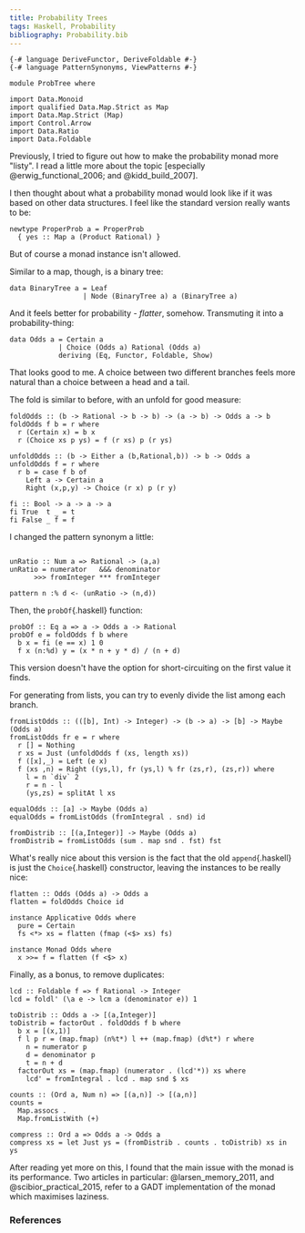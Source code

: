 ```yaml
---
title: Probability Trees
tags: Haskell, Probability
bibliography: Probability.bib
---
```

```{.haskell .literate .hidden_source}
{-# language DeriveFunctor, DeriveFoldable #-}
{-# language PatternSynonyms, ViewPatterns #-}

module ProbTree where

import Data.Monoid
import qualified Data.Map.Strict as Map
import Data.Map.Strict (Map)
import Control.Arrow
import Data.Ratio
import Data.Foldable
```
Previously, I tried to figure out how to make the probability monad more "listy". I read a little more about the topic [especially @erwig_functional_2006; and @kidd_build_2007].

I then thought about what a probability monad would look like if it was based on other data structures. I feel like the standard version really wants to be:

```{.haskell .literate}
newtype ProperProb a = ProperProb
  { yes :: Map a (Product Rational) }
```

But of course a monad instance isn't allowed.

Similar to a map, though, is a binary tree:

```{.haskell .literate}
data BinaryTree a = Leaf
                  | Node (BinaryTree a) a (BinaryTree a)
```

And it feels better for probability - *flatter*, somehow. Transmuting it into a probability-thing:

```{.haskell .literate}
data Odds a = Certain a
            | Choice (Odds a) Rational (Odds a)
            deriving (Eq, Functor, Foldable, Show)
```

That looks good to me. A choice between two different branches feels more natural than a choice between a head and a tail.

The fold is similar to before, with an unfold for good measure:

```{.haskell .literate}
foldOdds :: (b -> Rational -> b -> b) -> (a -> b) -> Odds a -> b
foldOdds f b = r where
  r (Certain x) = b x
  r (Choice xs p ys) = f (r xs) p (r ys)
  
unfoldOdds :: (b -> Either a (b,Rational,b)) -> b -> Odds a
unfoldOdds f = r where
  r b = case f b of
    Left a -> Certain a
    Right (x,p,y) -> Choice (r x) p (r y)
  
fi :: Bool -> a -> a -> a
fi True  t _ = t
fi False _ f = f
```

I changed the pattern synonym a little:

```{.haskell .literate}

unRatio :: Num a => Rational -> (a,a)
unRatio = numerator   &&& denominator 
      >>> fromInteger *** fromInteger

pattern n :% d <- (unRatio -> (n,d))
```

Then, the `probOf`{.haskell} function:

```{.haskell .literate}
probOf :: Eq a => a -> Odds a -> Rational
probOf e = foldOdds f b where
  b x = fi (e == x) 1 0
  f x (n:%d) y = (x * n + y * d) / (n + d)
```

This version doesn't have the option for short-circuiting on the first value it finds.

For generating from lists, you can try to evenly divide the list among each branch.

```{.haskell .literate}
fromListOdds :: (([b], Int) -> Integer) -> (b -> a) -> [b] -> Maybe (Odds a)
fromListOdds fr e = r where
  r [] = Nothing
  r xs = Just (unfoldOdds f (xs, length xs))
  f ([x],_) = Left (e x)
  f (xs ,n) = Right ((ys,l), fr (ys,l) % fr (zs,r), (zs,r)) where
    l = n `div` 2
    r = n - l
    (ys,zs) = splitAt l xs

equalOdds :: [a] -> Maybe (Odds a)
equalOdds = fromListOdds (fromIntegral . snd) id

fromDistrib :: [(a,Integer)] -> Maybe (Odds a)
fromDistrib = fromListOdds (sum . map snd . fst) fst
```

What's really nice about this version is the fact that the old `append`{.haskell} is just the `Choice`{.haskell} constructor, leaving the instances to be really nice:

```{.haskell .literate}
flatten :: Odds (Odds a) -> Odds a
flatten = foldOdds Choice id

instance Applicative Odds where
  pure = Certain
  fs <*> xs = flatten (fmap (<$> xs) fs)
  
instance Monad Odds where
  x >>= f = flatten (f <$> x)
```

Finally, as a bonus, to remove duplicates:

```{.haskell .literate}
lcd :: Foldable f => f Rational -> Integer
lcd = foldl' (\a e -> lcm a (denominator e)) 1

toDistrib :: Odds a -> [(a,Integer)]
toDistrib = factorOut . foldOdds f b where
  b x = [(x,1)]
  f l p r = (map.fmap) (n%t*) l ++ (map.fmap) (d%t*) r where
    n = numerator p
    d = denominator p
    t = n + d
  factorOut xs = (map.fmap) (numerator . (lcd'*)) xs where
    lcd' = fromIntegral . lcd . map snd $ xs

counts :: (Ord a, Num n) => [(a,n)] -> [(a,n)]
counts = 
  Map.assocs . 
  Map.fromListWith (+)
      
compress :: Ord a => Odds a -> Odds a
compress xs = let Just ys = (fromDistrib . counts . toDistrib) xs in ys
```
After reading yet more on this, I found that the main issue with the monad is its performance. Two articles in particular: @larsen_memory_2011, and @scibior_practical_2015, refer to a GADT implementation of the monad which maximises laziness.

### References
